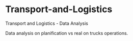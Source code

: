 # Transport-and-Logistics
Transport and Logistics - Data Analysis

Data analysis on planification vs real on trucks operations.
